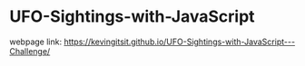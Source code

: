# UFO-Sightings-with-JavaScript

webpage link: https://kevingitsit.github.io/UFO-Sightings-with-JavaScript---Challenge/
